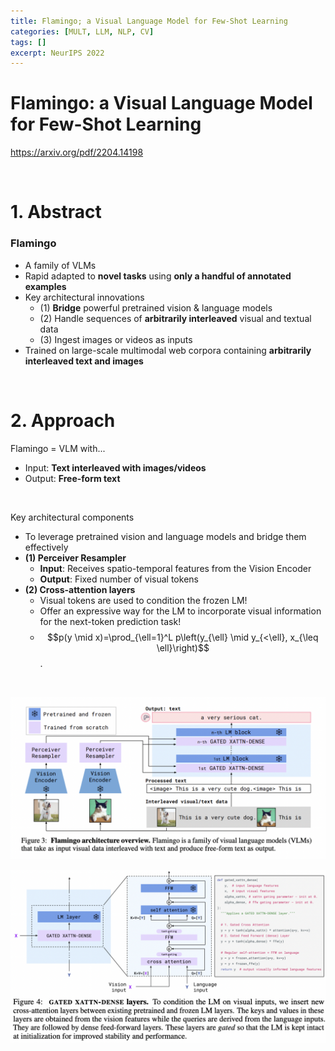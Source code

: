 ```yaml
---
title: Flamingo; a Visual Language Model for Few-Shot Learning
categories: [MULT, LLM, NLP, CV]
tags: []
excerpt: NeurIPS 2022
---
```


<script src="https://cdn.mathjax.org/mathjax/latest/MathJax.js?config=TeX-AMS-MML_HTMLorMML" type="text/javascript"></script>

# Flamingo: a Visual Language Model for Few-Shot Learning

https://arxiv.org/pdf/2204.14198

<br>

# 1. Abstract

### Flamingo

- A family of VLMs
- Rapid adapted to **novel tasks** using **only a handful of annotated examples** 
- Key architectural innovations
  - (1) **Bridge** powerful pretrained vision & language models
  - (2) Handle sequences of **arbitrarily interleaved** visual and textual data
  - (3) Ingest images or videos as inputs
- Trained on large-scale multimodal web corpora containing **arbitrarily interleaved text and images**

<br>

# 2. Approach

Flamingo = VLM with...

- Input: **Text interleaved with images/videos** 
- Output: **Free-form text**

<br>

Key architectural components

- To leverage pretrained vision and language models and bridge them effectively
- **(1) Perceiver Resampler**
  - **Input**: Receives spatio-temporal features from the Vision Encoder
  - **Output**: Fixed number of visual tokens
- **(2) Cross-attention layers**
  - Visual tokens are used to condition the frozen LM! 
  - Offer an expressive way for the LM to incorporate visual information for the next-token prediction task!
  - $$p(y \mid x)=\prod_{\ell=1}^L p\left(y_{\ell} \mid y_{<\ell}, x_{\leq \ell}\right)$$.

<br>

![figure2](/assets/img/llm/img591.png)

![figure2](/assets/img/llm/img592.png)
